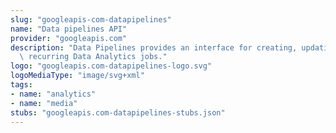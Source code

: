 ```yaml
---
slug: "googleapis-com-datapipelines"
name: "Data pipelines API"
provider: "googleapis.com"
description: "Data Pipelines provides an interface for creating, updating, and managing\
  \ recurring Data Analytics jobs."
logo: "googleapis.com-datapipelines-logo.svg"
logoMediaType: "image/svg+xml"
tags:
- name: "analytics"
- name: "media"
stubs: "googleapis.com-datapipelines-stubs.json"
---
```

